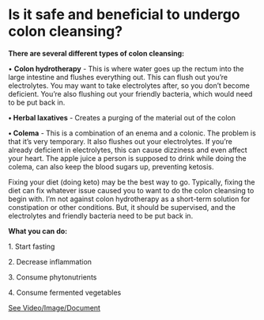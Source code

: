 # Is it safe and beneficial to undergo colon cleansing?

**There are several different types of colon cleansing:** 

• **Colon hydrotherapy** - This is where water goes up the rectum into the large intestine and flushes everything out. This can flush out you’re electrolytes. You may want to take electrolytes after, so you don’t become deficient. You’re also flushing out your friendly bacteria, which would need to be put back in. 

**• Herbal laxatives** - Creates a purging of the material out of the colon 

**• Colema** \- This is a combination of an enema and a colonic. The problem is that it’s very temporary. It also flushes out your electrolytes. If you’re already deficient in electrolytes, this can cause dizziness and even affect your heart. The apple juice a person is supposed to drink while doing the colema, can also keep the blood sugars up, preventing ketosis. 

Fixing your diet (doing keto) may be the best way to go. Typically, fixing the diet can fix whatever issue caused you to want to do the colon cleansing to begin with. I’m not against colon hydrotherapy as a short-term solution for constipation or other conditions. But, it should be supervised, and the electrolytes and friendly bacteria need to be put back in. 

**What you can do:** 

1\. Start fasting 

2\. Decrease inflammation 

3\. Consume phytonutrients 

4\. Consume fermented vegetables 

 [See Video/Image/Document](https://hls-player.drberg.com/asset?path=migrated-assets/colon-cleansing-my-opinion)